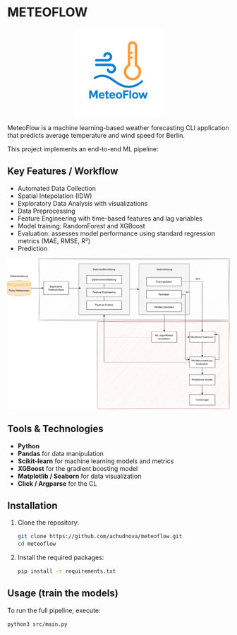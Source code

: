 # METEOFLOW

<p align="center">
  <img src="pics/meteoflow_logo.png" alt="MeteoFlow Logo" width="200"/>
</p>

MeteoFlow is a machine learning-based weather forecasting CLI application that predicts average temperature and wind speed for Berlin.

This project implements an end-to-end ML pipeline:

## Key Features / Workflow

- Automated Data Collection
- Spatial Intepolation (IDW)
- Exploratory Data Analysis with visualizations
- Data Preprocessing
- Feature Engineering with time-based features and lag variables
- Model training: RandomForest and XGBoost
- Evaluation: assesses model performance using standard regression metrics (MAE, RMSE, R²)
- Prediction

<p align="center">
  <img src="pics/ml.png" alt="Machine Learning Workflow"/>
</p>


## Tools & Technologies

-   **Python**
-   **Pandas** for data manipulation
-   **Scikit-learn** for machine learning models and metrics
-   **XGBoost** for the gradient boosting model
-   **Matplotlib / Seaborn** for data visualization
-   **Click / Argparse** for the CL

## Installation

1.  Clone the repository:
    ```bash
    git clone https://github.com/achudnova/meteoflow.git
    cd meteoflow
    ```

2.  Install the required packages:
    ```bash
    pip install -r requirements.txt
    ```

## Usage (train the models)

To run the full pipeline, execute:

```bash
python3 src/main.py 
```
